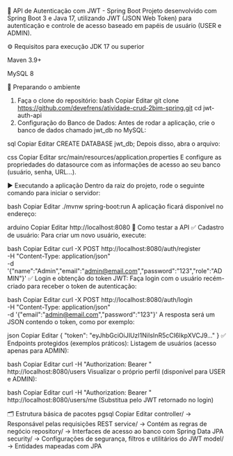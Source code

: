 🔐 API de Autenticação com JWT - Spring Boot
Projeto desenvolvido com Spring Boot 3 e Java 17, utilizando JWT (JSON Web Token) para autenticação e controle de acesso baseado em papéis de usuário (USER e ADMIN).

⚙️ Requisitos para execução
JDK 17 ou superior

Maven 3.9+

MySQL 8

🚧 Preparando o ambiente
1. Faça o clone do repositório:
bash
Copiar
Editar
git clone https://github.com/devefrens/atividade-crud-2bim-spring.git
cd jwt-auth-api
2. Configuração do Banco de Dados:
Antes de rodar a aplicação, crie o banco de dados chamado jwt_db no MySQL:

sql
Copiar
Editar
CREATE DATABASE jwt_db;
Depois disso, abra o arquivo:

css
Copiar
Editar
src/main/resources/application.properties
E configure as propriedades do datasource com as informações de acesso ao seu banco (usuário, senha, URL...).

▶️ Executando a aplicação
Dentro da raiz do projeto, rode o seguinte comando para iniciar o servidor:

bash
Copiar
Editar
./mvnw spring-boot:run
A aplicação ficará disponível no endereço:

arduino
Copiar
Editar
http://localhost:8080
📲 Como testar a API
✅ Cadastro de usuário:
Para criar um novo usuário, execute:

bash
Copiar
Editar
curl -X POST http://localhost:8080/auth/register \
-H "Content-Type: application/json" \
-d '{"name":"Admin","email":"admin@email.com","password":"123","role":"ADMIN"}'
✅ Login e obtenção do token JWT:
Faça login com o usuário recém-criado para receber o token de autenticação:

bash
Copiar
Editar
curl -X POST http://localhost:8080/auth/login \
-H "Content-Type: application/json" \
-d '{"email":"admin@email.com","password":"123"}'
A resposta será um JSON contendo o token, como por exemplo:

json
Copiar
Editar
{
  "token": "eyJhbGciOiJIUzI1NiIsInR5cCI6IkpXVCJ9..."
}
✅ Endpoints protegidos (exemplos práticos):
Listagem de usuários (acesso apenas para ADMIN):

bash
Copiar
Editar
curl -H "Authorization: Bearer <TOKEN>" http://localhost:8080/users
Visualizar o próprio perfil (disponível para USER e ADMIN):

bash
Copiar
Editar
curl -H "Authorization: Bearer <TOKEN>" http://localhost:8080/users/me
(Substitua <TOKEN> pelo JWT retornado no login)

🗂️ Estrutura básica de pacotes
pgsql
Copiar
Editar
controller/     → Responsável pelas requisições REST
service/        → Contém as regras de negócio
repository/     → Interfaces de acesso ao banco com Spring Data JPA
security/       → Configurações de segurança, filtros e utilitários do JWT
model/          → Entidades mapeadas com JPA






